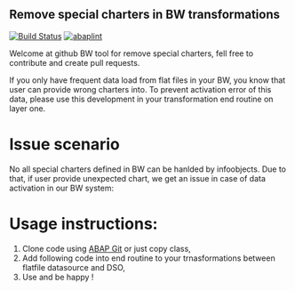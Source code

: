
## Remove special charters in BW transformations

[![Build Status](https://travis-ci.org/awelwiejkut/bw_remove_charters.svg?branch=master)](https://travis-ci.org/pawelwiejkut/bw_remove_charters)
[![abaplint](https://app.abaplint.org/badges/pawelwiejkut/bw_remove_charters)](https://app.abaplint.org/project/pawelwiejkut/bw_remove_charters)

Welcome at github BW tool for remove special charters, fell free to contribute and create pull requests.

If you only have frequent data load from flat files in your BW, you know that user can provide wrong charters into. To prevent activation error of this data, please use this development in your transformation end routine on layer one. 

# Issue scenario

No all special charters defined in BW can be hanlded by infoobjects. Due to that, if user provide unexpected chart, we get an issue in case of data activation in our BW system:


# Usage instructions:

1. Clone code using [ABAP Git](https://github.com/larshp/abapGit) or just copy class,
2. Add following code into end routine to your trnasformations between flatfile datasource and DSO,
3. Use and be happy !


